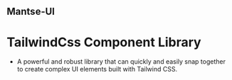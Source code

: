 ## Mantse-UI
# TailwindCss Component Library
* A powerful and robust library that can quickly and easily snap together to create complex UI elements built with Tailwind CSS.

